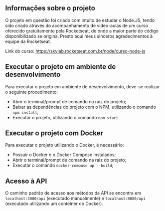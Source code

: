 ## Informações sobre o projeto

O projeto em questão foi criado com intuito de estudar o Node.JS, tendo sido criado através do acompanhamento de vídeo-aulas de um curso oferecido gratuitamente pela Rocketseat, de onde a maior parte do código disponibilizado se origina. Presto aqui meus sinceros agradecimentos à equipe da Rocketseat.

Link do curso: https://skylab.rocketseat.com.br/node/curso-node-js

## Executar o projeto em ambiente de desenvolvimento

Para executar o projeto em ambiente de desenvolvimento, deve-se realizar o seguinte procedimento:

- Abrir o terminal/prompt de comando na raiz do projeto;
- Baixar as dependências do projeto com o NPM, utilizando o comando `npm install`;
- Executar o projeto, utilizando o comando `npm start`.

## Executar o projeto com Docker

Para executar o projeto utilizando o Docker, é necessário:

- Possuir o Docker e o Docker Compose instalados;
- Abrir o terminal/prompt de comando na raiz do projeto;
- Executar o comando `docker-compose up --build`;

## Acesso à API

O caminho padrão de acesso aos métodos da API se encontra em `localhost:3000/api` (executado manualmente) e `localhost:8080/api` (executado utilizando um conteiner do Docker).

